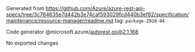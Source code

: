 Generated from https://github.com/Azure/azure-rest-api-specs/tree/3c764635e7d442b3e74caf593029fcd440b3ef82/specification/maintenance/resource-manager/readme.md tag: `package-2020-04`

Code generator @microsoft.azure/autorest.go@2.1.168

No exported changes